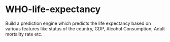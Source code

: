 # WHO-life-expectancy
Build a prediction engine which predicts the life expectancy based on various features like status of the country, GDP, Alcohol Consumption, Adult mortality rate etc.
